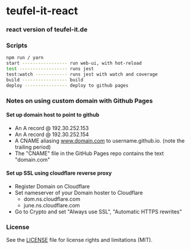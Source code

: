 # teufel-it-react
### react version of teufel-it.de

### Scripts
```bash
npm run / yarn
start ----------------- run web-ui, with hot-reload
test ------------------ runs jest
test:watch ------------ runs jest with watch and coverage
build ----------------- build
deploy ---------------- deploy to github pages
```

### Notes on using custom domain with Github Pages

#### Set up domain host to point to github

- An A record @ 192.30.252.153
- An A record @ 192.30.252.154
- A CNAME aliasing www.domain.com to username.github.io. (note the trailing period)
- The "CNAME" file in the GitHub Pages repo contains the text "domain.com"

#### Set up SSL using cloudflare reverse proxy

- Register Domain on Cloudflare
- Set nameserver of your Domain hoster to Cloudflare 
    - dom.ns.cloudflare.com
    - june.ns.cloudflare.com
- Go to Crypto and set "Always use SSL", "Automatic HTTPS rewrites"

### License
See the [LICENSE](LICENSE.md) file for license rights and limitations (MIT).